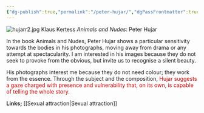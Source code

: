 ```yaml
---
{"dg-publish":true,"permalink":"/peter-hujar/","dgPassFrontmatter":true}
---
```


![hujarr2.jpg](/img/user/hujarr2.jpg)
Klaus Kertess *Animals and Nudes*: Peter Hujar


In the book Animals and Nudes, Peter Hujar shows a particular sensitivity towards the bodies in his photographs, moving away from drama or any attempt at spectacularity. I am interested in his images because they do not seek to provoke from the obvious, but invite us to recognise a silent beauty.  
  
His photographs interest me because they do not need colour; they work from the essence. Through the subject and the composition,<span style="color:rgb(192, 0, 0)"> Hujar suggests a gaze charged with presence and vulnerability that, on its own, is capable of telling the whole story.</span>


**Links;** [[Sexual attraction\|Sexual attraction]]
